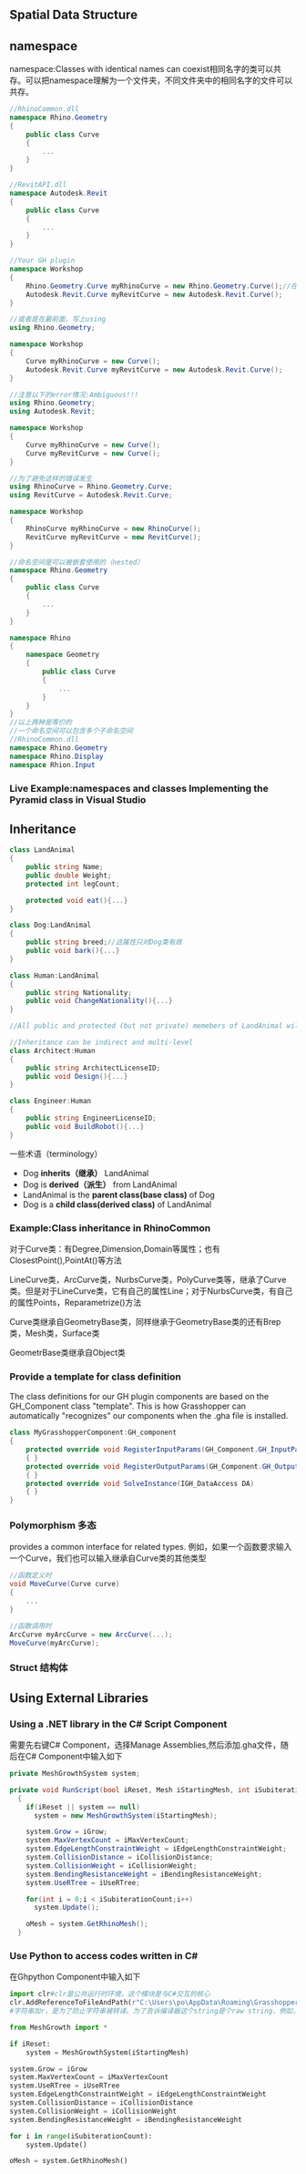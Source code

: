 ## Spatial Data Structure

## namespace
namespace:Classes with identical names can coexist相同名字的类可以共存。可以把namespace理解为一个文件夹，不同文件夹中的相同名字的文件可以共存。

```c#
//RhinoCommon.dll
namespace Rhino.Geometry
{
    public class Curve
    {
        ...
    }
}

//RevitAPI.dll
namespace Autodesk.Revit
{
    public class Curve
    {
        ...
    }
}

//Your GH plugin
namespace Workshop
{
    Rhino.Geometry.Curve myRhinoCurve = new Rhino.Geometry.Curve();//在调用别的命名空间中的类时，要写出全名
    Autodesk.Revit.Curve myRevitCurve = new Autodesk.Revit.Curve();
}

//或者是在最前面，写上using
using Rhino.Geometry;

namespace Workshop
{
    Curve myRhinoCurve = new Curve();
    Autodesk.Revit.Curve myRevitCurve = new Autodesk.Revit.Curve();
}

//注意以下的error情况:Ambiguous!!!
using Rhino.Geometry;
using Autodesk.Revit;

namespace Workshop
{
    Curve myRhinoCurve = new Curve();
    Curve myRevitCurve = new Curve();
}

//为了避免这样的错误发生
using RhinoCurve = Rhino.Geometry.Curve;
using RevitCurve = Autodesk.Revit.Curve;

namespace Workshop
{
    RhinoCurve myRhinoCurve = new RhinoCurve();
    RevitCurve myRevitCurve = new RevitCurve();
}

//命名空间是可以被嵌套使用的（nested）
namespace Rhino.Geometry
{
    public class Curve
    {
        ...
    }
}

namespace Rhino
{
    namespace Geometry
    {
        public class Curve
        {
            ...
        }
    }
}
//以上两种是等价的
//一个命名空间可以包含多个子命名空间
//RhinoCommon.dll
namespace Rhino.Geometry
namespace Rhino.Display
namespace Rhion.Input
```

### Live Example:namespaces and classes  Implementing the Pyramid class in Visual Studio


## Inheritance
```c#
class LandAnimal
{
    public string Name;
    public double Weight;
    protected int legCount;

    protected void eat(){...}
}

class Dog:LandAnimal
{
    public string breed;//这属性只对Dog类有效
    public void bark(){...}
}

class Human:LandAnimal
{
    public string Nationality;
    public void ChangeNationality(){...}
}

//All public and protected (but not private) memebers of LandAnimal will automatically be added to Dog (and Human) class definition

//Inheritance can be indirect and multi-level
class Architect:Human
{
    public string ArchitectLicenseID;
    public void Design(){...}
}

class Engineer:Human
{
    public string EngineerLicenseID;
    public void BuildRobot(){...}
}
```
一些术语（terminology）
- Dog **inherits（继承）** LandAnimal
- Dog is **derived（派生）** from LandAnimal
- LandAnimal is the **parent class(base class)** of Dog
- Dog is a **child class(derived class)** of LandAnimal

### Example:Class inheritance in RhinoCommon

对于Curve类：有Degree,Dimension,Domain等属性；也有ClosestPoint(),PointAt()等方法

LineCurve类，ArcCurve类，NurbsCurve类，PolyCurve类等，继承了Curve类。但是对于LineCurve类，它有自己的属性Line；对于NurbsCurve类，有自己的属性Points，Reparametrize()方法

Curve类继承自GeometryBase类，同样继承于GeometryBase类的还有Brep类，Mesh类，Surface类

GeometrBase类继承自Object类

### Provide a template for class definition
The class definitions for our GH plugin components are based on the GH_Component class "template".
This is how Grasshopper can automatically "recognizes" our components when the .gha file is installed.

```c#
class MyGrasshopperComponent:GH_component
{
    protected override void RegisterInputParams(GH_Component.GH_InputParamManager pManager)
    { }
    protected override void RegisterOutputParams(GH_Component.GH_OutputParamManager pManager)
    { }
    protected override void SolveInstance(IGH_DataAccess DA)
    { }
}
```

### Polymorphism 多态
provides a common interface for related types.
例如，如果一个函数要求输入一个Curve，我们也可以输入继承自Curve类的其他类型
```c#
//函数定义时
void MoveCurve(Curve curve)
{
    ...
}

//函数调用时
ArcCurve myArcCurve = new ArcCurve(...);
MoveCurve(myArcCurve);

```

### Struct 结构体

## Using External Libraries
### Using a .NET library in the C# Script Component
需要先右键C# Component，选择Manage Assemblies,然后添加.gha文件，随后在C# Component中输入如下
```c#
private MeshGrowthSystem system;

private void RunScript(bool iReset, Mesh iStartingMesh, int iSubiterationCount, bool iGrow, int iMaxVertexCount, double iEdgeLengthConstraintWeight, double iCollisionDistance, double iCollisionWeight, double iBendingResistanceWeight, bool iUseRTree, ref object oMesh)
  {
    if(iReset || system == null)
      system = new MeshGrowthSystem(iStartingMesh);

    system.Grow = iGrow;
    system.MaxVertexCount = iMaxVertexCount;
    system.EdgeLengthConstraintWeight = iEdgeLengthConstraintWeight;
    system.CollisionDistance = iCollisionDistance;
    system.CollisionWeight = iCollisionWeight;
    system.BendingResistanceWeight = iBendingResistanceWeight;
    system.UseRTree = iUseRTree;

    for(int i = 0;i < iSubiterationCount;i++)
      system.Update();

    oMesh = system.GetRhinoMesh();
  }
```
### Use Python to access codes written in C#
在Ghpython Component中输入如下
```python
import clr#clr是公共运行时环境，这个模块是与C#交互的核心
clr.AddReferenceToFileAndPath(r"C:\Users\po\AppData\Roaming\Grasshopper\Libraries\MeshGrowth.gha")
#字符串加r，是为了防止字符串被转译。为了告诉编译器这个string是个raw string，例如，\n 在raw string中，是两个字符，\和n， 而不会转意为换行符。

from MeshGrowth import *

if iReset:
    system = MeshGrowthSystem(iStartingMesh)

system.Grow = iGrow
system.MaxVertexCount = iMaxVertexCount
system.UseRTree = iUseRTree
system.EdgeLengthConstraintWeight = iEdgeLengthConstraintWeight
system.CollisionDistance = iCollisionDistance
system.CollisionWeight = iCollisionWeight
system.BendingResistanceWeight = iBendingResistanceWeight

for i in range(iSubiterationCount):
    system.Update()

oMesh = system.GetRhinoMesh()
```